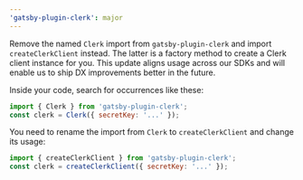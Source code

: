 ```yaml
---
'gatsby-plugin-clerk': major
---
```


Remove the named `Clerk` import from `gatsby-plugin-clerk` and import `createClerkClient` instead. The latter is a factory method to create a Clerk client instance for you. This update aligns usage across our SDKs and will enable us to ship DX improvements better in the future.

Inside your code, search for occurrences like these:
	
```js
import { Clerk } from 'gatsby-plugin-clerk';
const clerk = Clerk({ secretKey: '...' });
```

You need to rename the import from `Clerk` to `createClerkClient` and change its usage:

```js
import { createClerkClient } from 'gatsby-plugin-clerk';
const clerk = createClerkClient({ secretKey: '...' });
```
